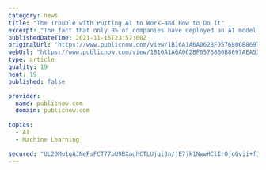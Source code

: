 ```yaml
---
category: news
title: "The Trouble with Putting AI to Work—and How to Do It"
excerpt: "The fact that only 8% of companies have deployed an AI model into production (according to Gartner's 2019 AI Maturity report) is testament to that. But here's the thing: Becoming part of that 8% is not impossible."
publishedDateTime: 2021-11-15T23:57:00Z
originalUrl: "https://www.publicnow.com/view/1B16A1A6A062BF0576800B8697AEA53A56DFD514"
webUrl: "https://www.publicnow.com/view/1B16A1A6A062BF0576800B8697AEA53A56DFD514"
type: article
quality: 19
heat: 19
published: false

provider:
  name: publicnow.com
  domain: publicnow.com

topics:
  - AI
  - Machine Learning

secured: "UL20Mu1gAJNeFsFCT77pU9BXaghCTLUjqi3n/jE7jk1NwwHClIrOjoGvii+fIAKxFZgPfWMiUCZxUcoAs4L11la5mtB3SpBsJMCRokzl5Xa2bKOgGh+JvJT1FxJT7/5cbyb9wFQKNW6R2fAseTXkvdKHwUSFi7ZKh4JtdeVHgN1jsRPPwUgFfo5wnEYvSsPG2zamv9/EynwnHggrSD2zz8Bemkct/ZpQz+kpWRypv43sBa/H1JzUqr8Stt/aqDKNdZiloUIvBEGX3GyUrxrsYGYpDcv6SFaQULUJot51+GBXkc9cx9UWfL8tR4Eg0Ci1IwTBHWczJRFA8wPPZWQ6BRxg4nlb26VfvFgs/8uO6Pc=;4aw7UiE1R2/J9MJaCTsczA=="
---
```


